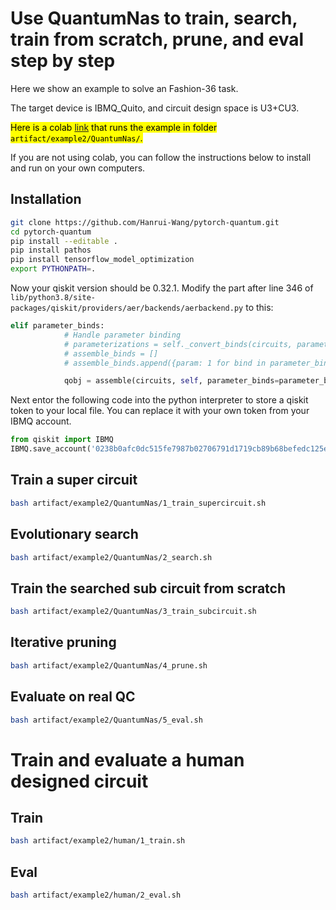# Use QuantumNas to train, search, train from scratch, prune, and eval step by step

Here we show an example to solve an Fashion-36 task.

The target device is IBMQ_Quito, and circuit design space is U3+CU3. 

<mark>Here is a colab [link](https://colab.research.google.com/drive/1hqI9-OmIcXe8WslBvDloKuhOEyP3uqyN?usp=sharing) that runs the example in folder `artifact/example2/QuantumNas/`.</mark>

If you are not using colab, you can follow the instructions below to install and run on your own computers.

## Installation
```bash
git clone https://github.com/Hanrui-Wang/pytorch-quantum.git
cd pytorch-quantum
pip install --editable .
pip install pathos
pip install tensorflow_model_optimization
export PYTHONPATH=.
```

Now your qiskit version should be 0.32.1. Modify the part after line 346 of `lib/python3.8/site-packages/qiskit/providers/aer/backends/aerbackend.py` to this:
```python
elif parameter_binds:
            # Handle parameter binding
            # parameterizations = self._convert_binds(circuits, parameter_binds)
            # assemble_binds = []
            # assemble_binds.append({param: 1 for bind in parameter_binds for param in bind})

            qobj = assemble(circuits, self, parameter_binds=parameter_binds)
```

Next entor the following code into the python interpreter to store a qiskit token to your local file. You can replace it with your own token from your IBMQ account.
```python
from qiskit import IBMQ
IBMQ.save_account('0238b0afc0dc515fe7987b02706791d1719cb89b68befedc125eded0607e6e9e9f26d3eed482f66fdc45fdfceca3aab2edb9519d96b39e9c78040194b86e7858', overwrite=True)
```

## Train a super circuit
```bash
bash artifact/example2/QuantumNas/1_train_supercircuit.sh
```

## Evolutionary search
```bash
bash artifact/example2/QuantumNas/2_search.sh
```

## Train the searched sub circuit from scratch
```bash
bash artifact/example2/QuantumNas/3_train_subcircuit.sh
```

## Iterative pruning
```bash
bash artifact/example2/QuantumNas/4_prune.sh
```

## Evaluate on real QC
```bash
bash artifact/example2/QuantumNas/5_eval.sh
```

# Train and evaluate a human designed circuit


## Train
```bash
bash artifact/example2/human/1_train.sh
```

## Eval
```bash
bash artifact/example2/human/2_eval.sh
```